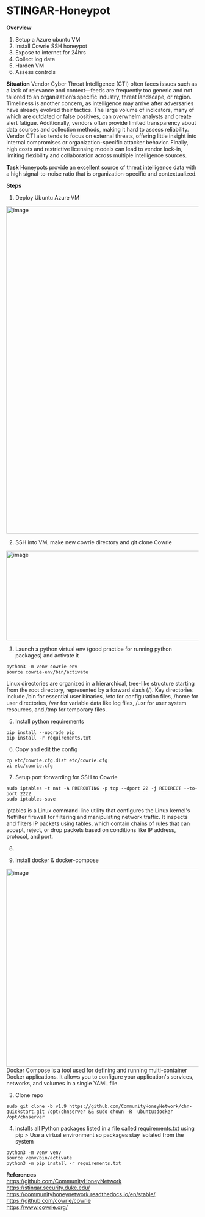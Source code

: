 # STINGAR-Honeypot

**Overview**
1. Setup a Azure ubuntu VM
2. Install Cowrie SSH honeypot
3. Expose to internet for 24hrs
4. Collect log data
5. Harden VM
6. Assess controls

**Situation**
Vendor Cyber Threat Intelligence (CTI) often faces issues such as a lack of relevance and context—feeds are frequently too generic and not tailored to an organization’s specific industry, threat landscape, or region. Timeliness is another concern, as intelligence may arrive after adversaries have already evolved their tactics. The large volume of indicators, many of which are outdated or false positives, can overwhelm analysts and create alert fatigue. Additionally, vendors often provide limited transparency about data sources and collection methods, making it hard to assess reliability. Vendor CTI also tends to focus on external threats, offering little insight into internal compromises or organization-specific attacker behavior. Finally, high costs and restrictive licensing models can lead to vendor lock-in, limiting flexibility and collaboration across multiple intelligence sources.

**Task**
Honeypots provide an excellent source of threat intelligence data with a high signal-to-noise ratio that is organization-specific and contextualized.

**Steps**
1. Deploy Ubuntu Azure VM  
<img width="1601" height="856" alt="image" src="https://github.com/user-attachments/assets/77fd09d1-ab7f-4ad5-bc56-30b9413604cf" />

2. SSH into VM, make new cowrie directory and git clone Cowrie  
<img width="692" height="234" alt="image" src="https://github.com/user-attachments/assets/3cf68d20-9792-4d29-b037-1cde57858742" />

3. Launch a python virtual env (good practice for running python packages) and activate it
```
python3 -m venv cowrie-env
source cowrie-env/bin/activate
```
Linux directories are organized in a hierarchical, tree-like structure starting from the root directory, represented by a forward slash (/). Key directories include /bin for essential user binaries, /etc for configuration files, /home for user directories, /var for variable data like log files, /usr for user system resources, and /tmp for temporary files.  

5. Install python requirements
```
pip install --upgrade pip
pip install -r requirements.txt
```

6. Copy and edit the config
```
cp etc/cowrie.cfg.dist etc/cowrie.cfg
vi etc/cowrie.cfg
```

7. Setup port forwarding for SSH to Cowrie
```
sudo iptables -t nat -A PREROUTING -p tcp --dport 22 -j REDIRECT --to-port 2222
sudo iptables-save
```
iptables is a Linux command-line utility that configures the Linux kernel's Netfilter firewall for filtering and manipulating network traffic. It inspects and filters IP packets using tables, which contain chains of rules that can accept, reject, or drop packets based on conditions like IP address, protocol, and port.  

8. 









2. Install docker & docker-compose
<img width="678" height="518" alt="image" src="https://github.com/user-attachments/assets/7ec45c8e-578a-4862-bbdf-d195458e8d62" />
Docker Compose is a tool used for defining and running multi-container Docker applications. It allows you to configure your application's services, networks, and volumes in a single YAML file.  

3. Clone repo
```
sudo git clone -b v1.9 https://github.com/CommunityHoneyNetwork/chn-quickstart.git /opt/chnserver && sudo chown -R  ubuntu:docker /opt/chnserver
```

4. installs all Python packages listed in a file called requirements.txt using pip > Use a virtual environment so packages stay isolated from the system
```
python3 -m venv venv
source venv/bin/activate
python3 -m pip install -r requirements.txt
```




**References**  
https://github.com/CommunityHoneyNetwork  
https://stingar.security.duke.edu/  
https://communityhoneynetwork.readthedocs.io/en/stable/  
https://github.com/cowrie/cowrie  
https://www.cowrie.org/  

